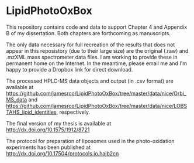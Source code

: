 # LipidPhotoOxBox
This repository contains code and data to support Chapter 4 and Appendix B of my dissertation. Both chapters are forthcoming as manuscripts.

The only data necessary for full recreation of the results that does not appear in this reposistory (due to their large size) are the original (.raw) and .mzXML mass spectrometer data files. I am working to provide these in permanent home on the Internet. In the meantime, please email me and I'm happy to provide a Dropbox link for direct download.

The processed HPLC-MS data objects and output (in .csv format) are available at https://github.com/jamesrco/LipidPhotoOxBox/tree/master/data/nice/Orbi_MS_data and https://github.com/jamesrco/LipidPhotoOxBox/tree/master/data/nice/LOBSTAHS_lipid_identities, respectively.

The final version of my thesis is available at http://dx.doi.org/10.1575/1912/8721

The protocol for preparation of liposomes used in the photo-oxidation experiments has been published at http://dx.doi.org/10.17504/protocols.io.hajb2cn
